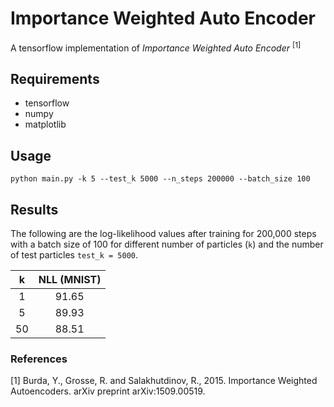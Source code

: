# Importance Weighted Auto Encoder
A tensorflow implementation of _Importance Weighted Auto Encoder_ <sup>[1]</sup>

## Requirements

* tensorflow
* numpy
* matplotlib

## Usage

`python main.py -k 5 --test_k 5000 --n_steps 200000 --batch_size 100`

## Results
The following are the log-likelihood values after training for 200,000 steps with a batch size of 100 for different number of particles (`k`) and the number of test particles `test_k = 5000`.

|k| NLL (MNIST) |
|:----:|:----:|
| 1  | 91.65 |
| 5  | 89.93 |
| 50 | 88.51 |

### References
[1] Burda, Y., Grosse, R. and Salakhutdinov, R., 2015. Importance Weighted Autoencoders. arXiv preprint arXiv:1509.00519.


